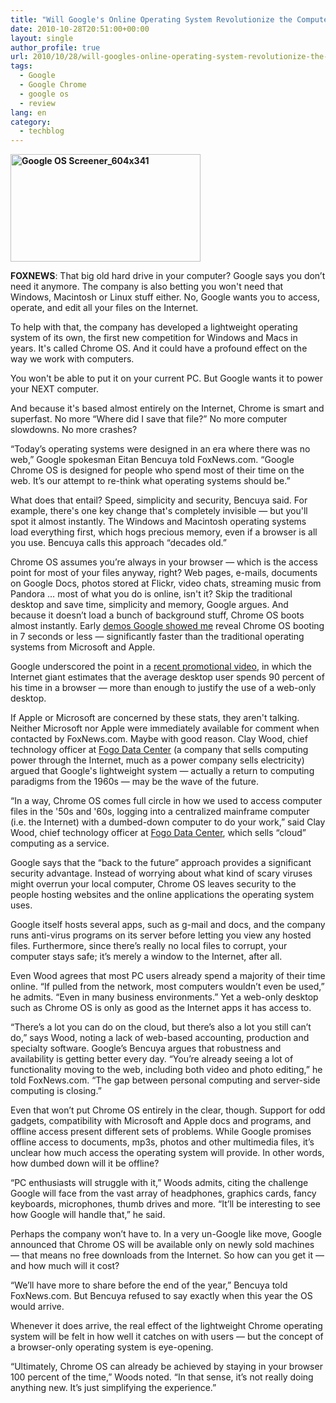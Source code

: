 ```yaml
---
title: "Will Google's Online Operating System Revolutionize the Computer?"
date: 2010-10-28T20:51:00+00:00
layout: single
author_profile: true
url: 2010/10/28/will-googles-online-operating-system-revolutionize-the-computer/
tags:
  - Google
  - Google Chrome
  - google os
  - review
lang: en
category: 
  - techblog
---
```

**[<img title="Google OS Screener_604x341" border="0" alt="Google OS Screener_604x341" src="http://lh3.ggpht.com/_vaUVXcmC3OI/TMnbY2CmtAI/AAAAAAAAC9c/NaJTFySa4xM/Google%20OS%20Screener_604x341_thumb.png?imgmax=800" width="304" height="172" />](http://lh3.ggpht.com/_vaUVXcmC3OI/TMnbTvCfj5I/AAAAAAAAC9U/hHS_BxWxhlw/s1600-h/Google%20OS%20Screener_604x341%5B2%5D.png)**

**FOXNEWS**: That big old hard drive in your computer? Google says you don’t need it anymore. The company is also betting you won't need that Windows, Macintosh or Linux stuff either. No, Google wants you to access, operate, and edit all your files on the Internet.

To help with that, the company has developed a lightweight operating system of its own, the first new competition for Windows and Macs in years. It's called Chrome OS. And it could have a profound effect on the way we work with computers. 

You won't be able to put it on your current PC. But Google wants it to power your NEXT computer. 

And because it's based almost entirely on the Internet, Chrome is smart and superfast. No more “Where did I save that file?” No more computer slowdowns. No more crashes?

“Today’s operating systems were designed in an era where there was no web,” Google spokesman Eitan Bencuya told FoxNews.com. “Google Chrome OS is designed for people who spend most of their time on the web. It’s our attempt to re-think what operating systems should be.”

What does that entail? Speed, simplicity and security, Bencuya said. For example, there's one key change that's completely invisible — but you'll spot it almost instantly. The Windows and Macintosh operating systems load everything first, which hogs precious memory, even if a browser is all you use. Bencuya calls this approach “decades old.” 

Chrome OS assumes you’re always in your browser — which is the access point for most of your files anyway, right? Web pages, e-mails, documents on Google Docs, photos stored at Flickr, video chats, streaming music from Pandora … most of what you do is online, isn't it? Skip the traditional desktop and save time, simplicity and memory, Google argues. And because it doesn’t load a bunch of background stuff, Chrome OS boots almost instantly. Early [demos Google showed me](http://www.youtube.com/watch?v=ANMrzw7JFzA) reveal Chrome OS booting in 7 seconds or less — significantly faster than the traditional operating systems from Microsoft and Apple.

Google underscored the point in a [recent promotional video](http://www.youtube.com/watch?v=0QRO3gKj3qw), in which the Internet giant estimates that the average desktop user spends 90 percent of his time in a browser — more than enough to justify the use of a web-only desktop.

If Apple or Microsoft are concerned by these stats, they aren't talking. Neither Microsoft nor Apple were immediately available for comment when contacted by FoxNews.com. Maybe with good reason. Clay Wood, chief technology officer at [Fogo Data Center](http://www.google.com/url?q=http%3A%2F%2Ffogodc.com&sa=D&sntz=1&usg=AFQjCNGj9kg6gL_1IvitL5ZCvXKXBFqeiw) (a company that sells computing power through the Internet, much as a power company sells electricity) argued that Google's lightweight system — actually a return to computing paradigms from the 1960s — may be the wave of the future. 

“In a way, Chrome OS comes full circle in how we used to access computer files in the '50s and '60s, logging into a centralized mainframe computer (i.e. the Internet) with a dumbed-down computer to do your work,” said Clay Wood, chief technology officer at [Fogo Data Center](http://www.google.com/url?q=http%3A%2F%2Ffogodc.com&sa=D&sntz=1&usg=AFQjCNGj9kg6gL_1IvitL5ZCvXKXBFqeiw), which sells “cloud” computing as a service.

Google says that the “back to the future” approach provides a significant security advantage. Instead of worrying about what kind of scary viruses might overrun your local computer, Chrome OS leaves security to the people hosting websites and the online applications the operating system uses. 

Google itself hosts several apps, such as g-mail and docs, and the company runs anti-virus programs on its server before letting you view any hosted files. Furthermore, since there’s really no local files to corrupt, your computer stays safe; it’s merely a window to the Internet, after all. 

Even Wood agrees that most PC users already spend a majority of their time online. “If pulled from the network, most computers wouldn’t even be used,” he admits. “Even in many business environments.” Yet a web-only desktop such as Chrome OS is only as good as the Internet apps it has access to. 

“There’s a lot you can do on the cloud, but there’s also a lot you still can’t do,” says Wood, noting a lack of web-based accounting, production and specialty software. Google’s Bencuya argues that robustness and availability is getting better every day. “You’re already seeing a lot of functionality moving to the web, including both video and photo editing,” he told FoxNews.com. “The gap between personal computing and server-side computing is closing.”

Even that won’t put Chrome OS entirely in the clear, though. Support for odd gadgets, compatibility with Microsoft and Apple docs and programs, and offline access present different sets of problems. While Google promises offline access to documents, mp3s, photos and other multimedia files, it’s unclear how much access the operating system will provide. In other words, how dumbed down will it be offline?

“PC enthusiasts will struggle with it,” Woods admits, citing the challenge Google will face from the vast array of headphones, graphics cards, fancy keyboards, microphones, thumb drives and more. “It’ll be interesting to see how Google will handle that,” he said.

Perhaps the company won’t have to. In a very un-Google like move, Google announced that Chrome OS will be available only on newly sold machines — that means no free downloads from the Internet. So how can you get it — and how much will it cost? 

“We’ll have more to share before the end of the year,” Bencuya told FoxNews.com. But Bencuya refused to say exactly when this year the OS would arrive.

Whenever it does arrive, the real effect of the lightweight Chrome operating system will be felt in how well it catches on with users — but the concept of a browser-only operating system is eye-opening.

“Ultimately, Chrome OS can already be achieved by staying in your browser 100 percent of the time,” Woods noted. “In that sense, it’s not really doing anything new. It’s just simplifying the experience.”